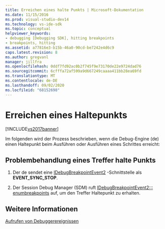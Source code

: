 ```yaml
---
title: Erreichen eines halte Punkts | Microsoft-Dokumentation
ms.date: 11/15/2016
ms.prod: visual-studio-dev14
ms.technology: vs-ide-sdk
ms.topic: conceptual
helpviewer_keywords:
- debugging [Debugging SDK], hitting breakpoints
- breakpoints, hitting
ms.assetid: a77816e3-b15b-46a0-90cd-be7242e4d6c9
caps.latest.revision: 8
ms.author: gregvanl
manager: jillfra
ms.openlocfilehash: 0ddf7fd92ac0b2f745f9e73170de22e9724dad76
ms.sourcegitcommit: 6cfffa72af599a9d667249caaaa411bb28ea69fd
ms.translationtype: MT
ms.contentlocale: de-DE
ms.lasthandoff: 09/02/2020
ms.locfileid: "68152698"
---
```

# <a name="hitting-a-breakpoint"></a>Erreichen eines Haltepunkts
[!INCLUDE[vs2017banner](../../includes/vs2017banner.md)]

Im folgenden wird der Prozess beschrieben, wenn die Debug-Engine (de) einen Haltepunkt beim Ausführen oder Ausführen eines Schrittes erreicht:  
  
## <a name="troubleshooting-a-hit-breakpoint"></a>Problembehandlung eines Treffer halte Punkts  
  
1. Der de sendet eine [IDebugBreakpointEvent2](../../extensibility/debugger/reference/idebugbreakpointevent2.md) -Schnittstelle als **EVENT_SYNC_STOP**.  
  
2. Der Session Debug Manager (SDM) ruft [IDebugBreakpointEvent2::: enumbreakpoints](../../extensibility/debugger/reference/idebugbreakpointevent2-enumbreakpoints.md) auf, um den Treffer Haltepunkt zu erhalten.  
  
## <a name="see-also"></a>Weitere Informationen  
 [Aufrufen von Debuggerereignissen](../../extensibility/debugger/calling-debugger-events.md)
